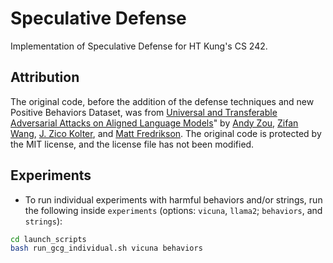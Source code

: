 # Speculative Defense

Implementation of Speculative Defense for HT Kung's CS 242.

## Attribution

The original code, before the addition of the defense techniques and new Positive Behaviors Dataset, was from [Universal and Transferable Adversarial Attacks on Aligned Language Models](https://arxiv.org/abs/2307.15043)" by [Andy Zou](https://andyzoujm.github.io/), [Zifan Wang](https://sites.google.com/west.cmu.edu/zifan-wang/home), [J. Zico Kolter](https://zicokolter.com/), and [Matt Fredrikson](https://www.cs.cmu.edu/~mfredrik/). The original code is protected by the MIT license, and the license file has not been modified. 

## Experiments 

- To run individual experiments with harmful behaviors and/or strings, run the following inside `experiments` (options: `vicuna`, `llama2`; `behaviors`, and `strings`):

```bash
cd launch_scripts
bash run_gcg_individual.sh vicuna behaviors
```

